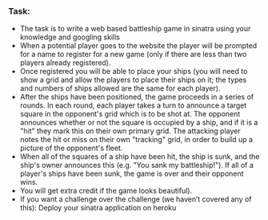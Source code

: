 <h3>Task:</h3>

<ul>
	<li>The task is to write a web based battleship game in sinatra using your knowledge and googling skills</li>
	<li>When a potential player goes to the website the player will be prompted for a name to register for a new game (only if there are less than two players already registered).</li>
	<li>Once registered you will be able to place your ships (you will need to show a grid and allow the players to place their ships on it; the types and numbers of ships allowed are the same for each player).</li>
	<li>After the ships have been positioned, the game proceeds in a series of rounds. In each round, each player takes a turn to announce a target square in the opponent's grid which is to be shot at. The opponent announces whether or not the square is occupied by a ship, and if it is a "hit" they mark this on their own primary grid. The attacking player notes the hit or miss on their own "tracking" grid, in order to build up a picture of the opponent's fleet.</li>
	<li>When all of the squares of a ship have been hit, the ship is sunk, and the ship's owner announces this (e.g. "You sank my battleship!"). If all of a player's ships have been sunk, the game is over and their opponent wins.</li>
	<li>You will get extra credit if the game looks beautiful).</li>
	<li>If you want a challenge over the challenge (we haven’t covered any of this): Deploy your sinatra application on heroku</li>
</ul>

